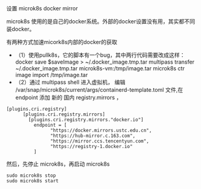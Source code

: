 
设置 microk8s docker mirror

microk8s 使用的是自己的docker系统。外部的docker设置没有用，其实都不同装docker。

有两种方式加速micork8s内部的docker的获取
- （1）使用pullk8s，它的脚本有一个bug，其中两行代码需要改成这样：
     docker save $saveImage > ~/.docker_image.tmp.tar
      multipass transfer ~/.docker_image.tmp.tar microk8s-vm:/tmp/image.tar
      microk8s ctr image import /tmp/image.tar
- （2）通过 multipass shell 进入虚拟机，
    编辑 /var/snap/microk8s/current/args/containerd-template.toml 文件,在 endpoint 添加 新的 国内 registry.mirrors ，
```
[plugins.cri.registry]
      [plugins.cri.registry.mirrors]
        [plugins.cri.registry.mirrors."docker.io"]
          endpoint = [
                "https://docker.mirrors.ustc.edu.cn",
                "https://hub-mirror.c.163.com",
                "https://mirror.ccs.tencentyun.com",
                "https://registry-1.docker.io"
          ]
```     
然后，先停止 microk8s，再启动 microk8s  

```
sudo microk8s stop
sudo microk8s start
```

